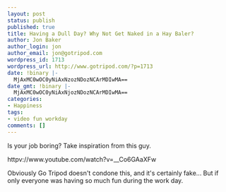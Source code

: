 ```yaml
---
layout: post
status: publish
published: true
title: Having a Dull Day? Why Not Get Naked in a Hay Baler?
author: Jon Baker
author_login: jon
author_email: jon@gotripod.com
wordpress_id: 1713
wordpress_url: http://www.gotripod.com/?p=1713
date: !binary |-
  MjAxMC0wOC0yNiAxNzozNDozNCArMDIwMA==
date_gmt: !binary |-
  MjAxMC0wOC0yNiAxNjozNDozNCArMDIwMA==
categories:
- Happiness
tags:
- video fun workday
comments: []
---
```

<p>Is your job boring? Take inspiration from this guy.</p>
<p>httpv://www.youtube.com/watch?v=__Co6GAaXFw</p>
<p>Obviously Go Tripod doesn't condone this, and it's certainly fake... But if only everyone was having so much fun during the work day.</p>
